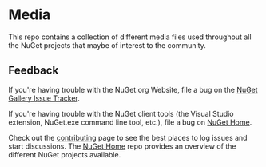 # Media

This repo contains a collection of different media files used throughout all the NuGet projects that maybe of interest to the community.

## Feedback

If you're having trouble with the NuGet.org Website, file a bug on the [NuGet Gallery Issue Tracker](https://github.com/nuget/NuGetGallery/issues). 

If you're having trouble with the NuGet client tools (the Visual Studio extension, NuGet.exe command line tool, etc.), file a bug on [NuGet Home](https://github.com/nuget/home/issues).

Check out the [contributing](http://docs.nuget.org/contribute) page to see the best places to log issues and start discussions. The [NuGet Home](https://github.com/NuGet/Home) repo provides an overview of the different NuGet projects available.
